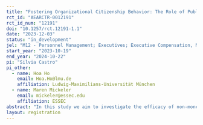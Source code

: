 ```yaml
---
title: "Fostering Organizational Citizenship Behavior: The Role of Public Recognition"
rct_id: "AEARCTR-0012191"
rct_id_num: "12191"
doi: "10.1257/rct.12191-1.1"
date: "2023-12-03"
status: "in_development"
jel: "M12 - Personnel Management; Executives; Executive Compensation, M52 - Personnel Economics; Compensation and Compensation Methods and Their Effects, M54 - Labor Management , J33 - Compensation Packages; Payment Methods, L2 - Firm Objectives, Organization, and Behavior,  D23 - Organizational Behavior; Transaction Costs; Property Rights, "
start_year: "2023-10-19"
end_year: "2024-10-22"
pi: "Silvia Castro"
pi_other:
  - name: Hoa Ho
    email: Hoa.Ho@lmu.de
    affiliation: Ludwig-Maximilians-Universität München
  - name: Maren Mickeler
    email: mickeler@essec.edu
    affiliation: ESSEC
abstract: "In this study we aim to investigate the efficacy of non-monetary incentives, specifically public recognition, in stimulating Organizational Citizenship Behavior (OCB) among employees. Our study explores how non-monetary recognition influences employees’ willingness to engage in behaviors that are beneficial but not contractually required, such as assisting colleagues and participating in work-related events. We posit that public recognition by management can signal the value of OCB to both the firm and peers, thereby fostering a culture of cooperation and mutual support.To test our hypothesis, we will implement a controlled intervention in a corporate setting, where a subset of employees will receive a symbolic certificate of recognition for displaying OCB. We will measure the impact of this recognition on various indicators of employee engagement and organizational effectiveness. "
layout: registration
---
```


